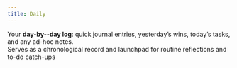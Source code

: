 ```yaml
---
title: Daily
---
```

Your **day-by--day log**: quick journal entries, yesterday’s wins, today’s tasks, and any ad-hoc notes.  
Serves as a chronological record and launchpad for routine reflections and to-do catch-ups